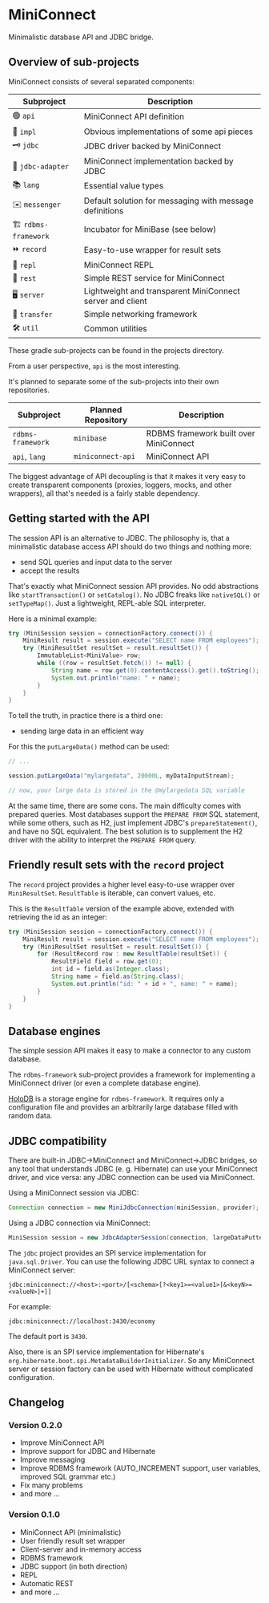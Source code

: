 # MiniConnect

Minimalistic database API and JDBC bridge.

## Overview of sub-projects

MiniConnect consists of several separated components:

| Subproject | Description |
| ---------- | ----------- |
| :green_circle: `api` | MiniConnect API definition |
| :minidisc: `impl` | Obvious implementations of some api pieces |
| :old_key: `jdbc` | JDBC driver backed by MiniConnect |
| :electric_plug: `jdbc-adapter` | MiniConnect implementation backed by JDBC |
| :books: `lang` | Essential value types |
| :envelope: `messenger` | Default solution for messaging with message definitions |
| :building_construction: `rdbms-framework` | Incubator for MiniBase (see below) |
| :fast_forward: `record` | Easy-to-use wrapper for result sets |
| :repeat: `repl` | MiniConnect REPL |
| :postbox: `rest` | Simple REST service for MiniConnect |
| :desktop_computer: `server` | Lightweight and transparent MiniConnect server and client |
| :truck: `transfer` | Simple networking framework |
| :hammer_and_wrench: `util` | Common utilities |

These gradle sub-projects can be found in the projects directory.

From a user perspective, `api` is the most interesting.

It's planned to separate some of the sub-projects into their own repositories.

| Subproject | Planned Repository | Description |
| ---------- | ------------ | ------------|
| `rdbms-framework` | `minibase` | RDBMS framework built over MiniConnect |
| `api`, `lang` | `miniconnect-api` | MiniConnect API |

The biggest advantage of API decoupling is that
it makes it very easy to create transparent components
(proxies, loggers, mocks, and other wrappers),
all that's needed is a fairly stable dependency.

## Getting started with the API

The session API is an alternative to JDBC.
The philosophy is, that a minimalistic database access API should
do two things and nothing more:

- send SQL queries and input data to the server
- accept the results

That's exactly what MiniConnect session API provides.
No odd abstractions like `startTransaction()` or `setCatalog()`.
No JDBC freaks like `nativeSQL()` or `setTypeMap()`.
Just a lightweight, REPL-able SQL interpreter.

Here is a minimal example:

```java
try (MiniSession session = connectionFactory.connect()) {
    MiniResult result = session.execute("SELECT name FROM employees");
    try (MiniResultSet resultSet = result.resultSet()) {
	    ImmutableList<MiniValue> row;
	    while ((row = resultSet.fetch()) != null) {
	        String name = row.get(0).contentAccess().get().toString();
	        System.out.println("name: " + name);
	    }
    }
}
```

To tell the truth, in practice there is a third one:

- sending large data in an efficient way

For this the `putLargeData()` method can be used:


```java
// ...

session.putLargeData("mylargedata", 20000L, myDataInputStream);

// now, your large data is stored in the @mylargedata SQL variable
```

At the same time, there are some cons.
The main difficulty comes with prepared queries.
Most databases support the `PREPARE FROM` SQL statement,
while some others, such as H2, just implement JDBC's `prepareStatement()`,
and have no SQL equivalent.
The best solution is to supplement the H2 driver with the ability
to interpret the `PREPARE FROM` query.

## Friendly result sets with the `record` project

The `record` project provides a higher level easy-to-use wrapper over `MiniResultSet`.
`ResultTable` is iterable, can convert values, etc.

This is the `ResultTable` version of the example above, extended with retrieving the id as an integer:

```java
try (MiniSession session = connectionFactory.connect()) {
    MiniResult result = session.execute("SELECT name FROM employees");
    try (MiniResultSet resultSet = result.resultSet()) {
        for (ResultRecord row : new ResultTable(resultSet)) {
            ResultField field = row.get(0);
            int id = field.as(Integer.class);
            String name = field.as(String.class);
            System.out.println("id: " + id + ", name: " + name);
        }
    }
}
```

## Database engines

The simple session API makes it easy to make a connector to any custom database.

The `rdbms-framework` sub-project provides a framework for implementing
a MiniConnect driver (or even a complete database engine).

[HoloDB](https://github.com/miniconnect/holodb) is a storage engine for `rdbms-framework`.
It requires only a configuration file and provides an arbitrarily large database filled with random data.

## JDBC compatibility

There are built-in JDBC->MiniConnect and MiniConnect->JDBC bridges,
so any tool that understands JDBC (e. g. Hibernate) can use your MiniConnect driver,
and vice versa: any JDBC connection can be used via MiniConnect.

Using a MiniConnect session via JDBC:

```java
Connection connection = new MiniJdbcConnection(miniSession, provider);
```

Using a JDBC connection via MiniConnect:

```java
MiniSession session = new JdbcAdapterSession(connection, largeDataPutter);
```

The `jdbc` project provides an SPI service implementation for `java.sql.Driver`.
You can use the following JDBC URL syntax to connect a MiniConnect server:

```
jdbc:miniconnect://<host>:<port>/[<schema>[?<key1>=<value1>[&<keyN>=<valueN>]+]]
```

For example:

```
jdbc:miniconnect://localhost:3430/economy
```

The default port is `3430`.

Also, there is an SPI service implementation for Hibernate's `org.hibernate.boot.spi.MetadataBuilderInitializer`.
So any MiniConnect server or session factory can be used with Hibernate without complicated configuration.

## Changelog

### Version 0.2.0

- Improve MiniConnect API
- Improve support for JDBC and Hibernate
- Improve messaging
- Improve RDBMS framework (AUTO_INCREMENT support, user variables, improved SQL grammar etc.)
- Fix many problems
- and more &hellip;

### Version 0.1.0

- MiniConnect API (minimalistic)
- User friendly result set wrapper
- Client-server and in-memory access
- RDBMS framework
- JDBC support (in both direction)
- REPL
- Automatic REST
- and more &hellip;
